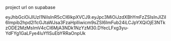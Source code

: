 project url on supabase

eyJhbGciOiJIUzI1NiIsInR5cCI6IkpXVCJ9.eyJpc3MiOiJzdXBhYmFzZSIsInJlZiI6Impib2hpd2l1cGJtaWJsa3FzaHplIiwicm9sZSI6ImFub24iLCJpYXQiOjE3NTkzODE2MzMsImV4cCI6MjA3NDk1NzYzM30.DYecLFxg3yu-YdFYg1GaLFye4IuYfISuEbYRRaOnpUk

